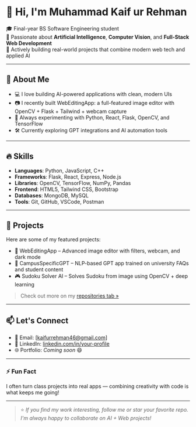 # 👋 Hi, I'm Muhammad Kaif ur Rehman

🎓 Final-year BS Software Engineering student  
🧠 Passionate about **Artificial Intelligence**, **Computer Vision**, and **Full-Stack Web Development**  
🚀 Actively building real-world projects that combine modern web tech and applied AI

---

## 🧩 About Me

- 💻 I love building AI-powered applications with clean, modern UIs
- 📷 I recently built WebEditingApp: a full-featured image editor with OpenCV + Flask + Tailwind + webcam capture
- 🧪 Always experimenting with Python, React, Flask, OpenCV, and TensorFlow
- 🛠 Currently exploring GPT integrations and AI automation tools

---

## 🔥 Skills

- **Languages**: Python, JavaScript, C++
- **Frameworks**: Flask, React, Express, Node.js
- **Libraries**: OpenCV, TensorFlow, NumPy, Pandas
- **Frontend**: HTML5, Tailwind CSS, Bootstrap
- **Databases**: MongoDB, MySQL
- **Tools**: Git, GitHub, VSCode, Postman

---

## 🚀 Projects

Here are some of my featured projects:

- 🔧 WebEditingApp – Advanced image editor with filters, webcam, and dark mode
- 🧠 CampusSpecificGPT – NLP-based GPT app trained on university FAQs and student content
- 🎮 Sudoku Solver AI – Solves Sudoku from image using OpenCV + deep learning

> Check out more on my [repositories tab »](https://github.com/Mkaify?tab=repositories)

---

## 📫 Let's Connect

- 📧 Email: [kaifurrehman46@gmail.com]
- 💼 LinkedIn: [linkedin.com/in/your-profile](https://www.linkedin.com/in/muhammad-kaif-ur-rehman-a54114256/)
- 🌐 Portfolio: _Coming soon_ 😄

---

### ⚡ Fun Fact

I often turn class projects into real apps — combining creativity with code is what keeps me going!

---

> ⭐️ _If you find my work interesting, follow me or star your favorite repo. I'm always happy to collaborate on AI + Web projects!_
